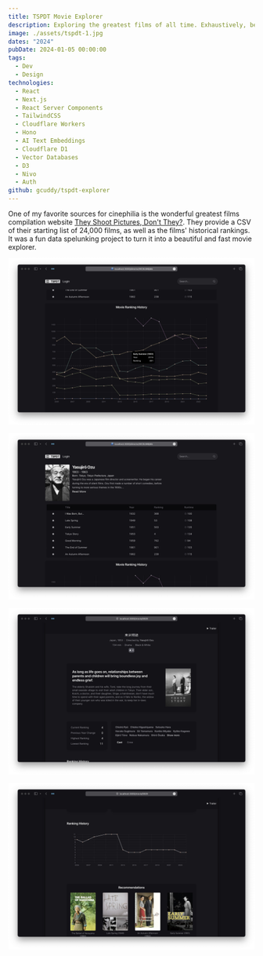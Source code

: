 ```yaml
---
title: TSPDT Movie Explorer
description: Exploring the greatest films of all time. Exhaustively, beautifully.
image: ./assets/tspdt-1.jpg
dates: "2024"
pubDate: 2024-01-05 00:00:00
tags:
  - Dev
  - Design
technologies:
  - React
  - Next.js
  - React Server Components
  - TailwindCSS
  - Cloudflare Workers
  - Hono
  - AI Text Embeddings
  - Cloudflare D1
  - Vector Databases
  - D3
  - Nivo
  - Auth
github: gcuddy/tspdt-explorer
---
```


One of my favorite sources for cinephilia is the wonderful greatest films compilation website [They Shoot Pictures, Don't They?](https://www.theyshootpictures.com/). They provide a CSV of their starting list of 24,000 films, as well as the films' historical rankings. It was a fun data spelunking project to turn it into a beautiful and fast movie explorer.

![](./assets/tspdt-2.jpg)

![](./assets/tspdt-3.jpg)

![](./assets/tspdt-4.jpg)

![](./assets/tspdt-5.jpg)
